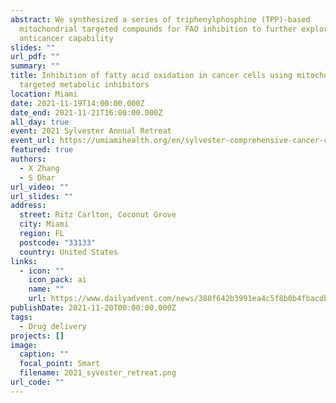 ```yaml
---
abstract: We synthesized a series of triphenylphosphine (TPP)-based
  mitochondrial targeted compounds for FAO inhibition to further explore their
  anticancer capability
slides: ""
url_pdf: ""
summary: ""
title: Inhibition of fatty acid oxidation in cancer cells using mitochondria
  targeted metabolic inhibitors
location: Miami
date: 2021-11-19T14:00:00.000Z
date_end: 2021-11-21T16:00:00.000Z
all_day: true
event: 2021 Sylvester Annual Retreat
event_url: https://umiamihealth.org/en/sylvester-comprehensive-cancer-center/research/education-and-training/conferences-and-seminars
featured: true
authors:
  - X Zhang
  - S Dhar
url_video: ""
url_slides: ""
address:
  street: Ritz Carlton, Coconut Grove
  city: Miami
  region: FL
  postcode: "33133"
  country: United States
links:
  - icon: ""
    icon_pack: ai
    name: ""
    url: https://www.dailyadvent.com/news/380f642b3991ea4c5f8b0b4fbacdb0da-2021-Sylvester-Retreat-Milestones-Achieved-Goals-Set
publishDate: 2021-11-20T00:00:00.000Z
tags:
  - Drug delivery
projects: []
image:
  caption: ""
  focal_point: Smart
  filename: 2021_syvester_retreat.png
url_code: ""
---
```

